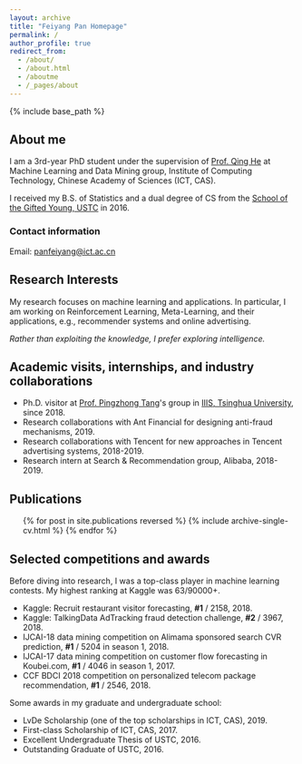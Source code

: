 ```yaml
---
layout: archive
title: "Feiyang Pan Homepage"
permalink: /
author_profile: true
redirect_from:
  - /about/
  - /about.html
  - /aboutme
  - /_pages/about
---
```


{% include base_path %}

## About me

I am a 3rd-year PhD student under the supervision of [Prof. Qing He](http://people.ucas.edu.cn/~0000964?language=en) at Machine Learning and Data Mining group, Institute of Computing Technology, Chinese Academy of Sciences (ICT, CAS).

I received my B.S. of Statistics and a dual degree of CS from the [School of the Gifted Young, USTC](https://en.scgy.ustc.edu.cn/) in 2016.

### Contact information
Email: panfeiyang@ict.ac.cn

## Research Interests

My research focuses on machine learning and applications. In particular, I am working on Reinforcement Learning, Meta-Learning, and their applications, e.g., recommender systems and online advertising.

_Rather than exploiting the knowledge, I prefer exploring intelligence._

## Academic visits, internships, and industry collaborations

* Ph.D. visitor at [Prof. Pingzhong Tang](http://iiis.tsinghua.edu.cn/~kenshin/)'s group in [IIIS, Tsinghua University](http://iiis.tsinghua.edu.cn/), since 2018.
* Research collaborations with Ant Financial for designing anti-fraud mechanisms, 2019.
* Research collaborations with Tencent for new approaches in Tencent advertising systems, 2018-2019.
* Research intern at Search & Recommendation group, Alibaba, 2018-2019.

## Publications

<ul>{% for post in site.publications reversed %}
{% include archive-single-cv.html %}
{% endfor %}</ul>

## Selected competitions and awards
Before diving into research, I was a top-class player in machine learning contests. My highest ranking at Kaggle was 63/90000+.
* Kaggle: Recruit restaurant visitor forecasting, **\#1** / 2158, 2018.
* Kaggle: TalkingData AdTracking fraud detection challenge, **\#2** / 3967, 2018.
* IJCAI-18 data mining competition on Alimama sponsored search CVR prediction, **\#1** / 5204 in season 1, 2018.
* IJCAI-17 data mining competition on customer flow forecasting in Koubei.com, **\#1** / 4046 in season 1, 2017.
* CCF BDCI 2018 competition on personalized telecom package recommendation, **\#1** / 2546, 2018.

Some awards in my graduate and undergraduate school:
* LvDe Scholarship (one of the top scholarships in ICT, CAS), 2019.
* First-class Scholarship of ICT, CAS, 2017.
* Excellent Undergraduate Thesis of USTC, 2016.
* Outstanding Graduate of USTC, 2016.
